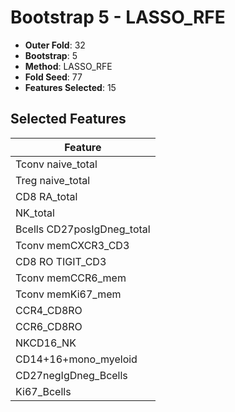 # Bootstrap 5 - LASSO_RFE

- **Outer Fold**: 32
- **Bootstrap**: 5
- **Method**: LASSO_RFE
- **Fold Seed**: 77
- **Features Selected**: 15

## Selected Features

| Feature |
|---------|
| Tconv naive_total |
| Treg naive_total |
| CD8 RA_total |
| NK_total |
| Bcells CD27posIgDneg_total |
| Tconv memCXCR3_CD3 |
| CD8 RO TIGIT_CD3 |
| Tconv memCCR6_mem |
| Tconv memKi67_mem |
| CCR4_CD8RO |
| CCR6_CD8RO |
| NKCD16_NK |
| CD14+16+mono_myeloid |
| CD27negIgDneg_Bcells |
| Ki67_Bcells |
